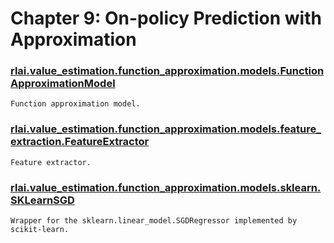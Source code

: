 # Chapter 9:  On-policy Prediction with Approximation
### [rlai.value_estimation.function_approximation.models.FunctionApproximationModel](https://github.com/MatthewGerber/rlai/tree/master/src/rlai/value_estimation/function_approximation/models.py#L13)
```
Function approximation model.
```
### [rlai.value_estimation.function_approximation.models.feature_extraction.FeatureExtractor](https://github.com/MatthewGerber/rlai/tree/master/src/rlai/value_estimation/function_approximation/models/feature_extraction.py#L18)
```
Feature extractor.
```
### [rlai.value_estimation.function_approximation.models.sklearn.SKLearnSGD](https://github.com/MatthewGerber/rlai/tree/master/src/rlai/value_estimation/function_approximation/models/sklearn.py#L18)
```
Wrapper for the sklearn.linear_model.SGDRegressor implemented by scikit-learn.
```
